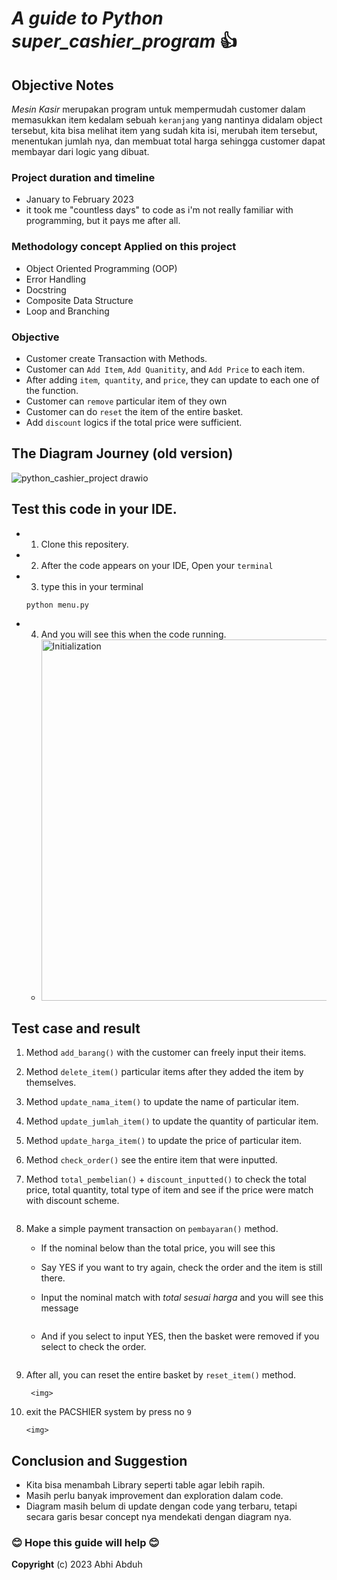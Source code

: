 # *A guide to Python super_cashier_program* :+1:

## Objective Notes 

*Mesin Kasir* merupakan program untuk mempermudah customer dalam memasukkan item kedalam sebuah `keranjang` yang nantinya didalam object tersebut, kita bisa melihat item yang sudah kita isi, merubah item tersebut, menentukan jumlah nya, dan membuat total harga sehingga customer dapat membayar dari logic yang dibuat. 

### Project duration and timeline
- January to February 2023
- it took me "countless days" to code as i'm not really familiar with programming, but it pays me after all. 

### Methodology concept Applied on this project
- Object Oriented Programming (OOP)
- Error Handling
- Docstring
- Composite Data Structure
- Loop and Branching

### Objective 
- Customer create Transaction with Methods.
- Customer can `Add Item`, `Add Quanitity`, and `Add Price` to each item.
- After adding `item`,` quantity`, and `price`, they can update to each one of the function.
- Customer can `remove` particular item of they own
- Customer can do `reset` the item of the entire basket.
- Add `discount` logics if the total price were sufficient.

## The Diagram Journey (old version)
 ![python_cashier_project drawio](https://user-images.githubusercontent.com/94776243/216772174-a51f957a-b141-40c8-90cf-cb9fb4f3b751.png)


## Test this code in your IDE.
- 1. Clone this repositery.
    
- 2. After the code appears on your IDE, Open your `terminal`

- 3. type this in your terminal
    ```
    python menu.py
    ```
- 4. And you will see this when the code running. 
    - <img width="578" alt="Initialization" src="https://user-images.githubusercontent.com/94776243/216772219-f1229b5b-d59f-4b1c-aea1-2cb3f198f207.png">


## Test case and result

1. Method `add_barang()` with the customer can freely input their items.
        <img>

2. Method `delete_item()` particular items after they added the item by themselves. 
        <img>

3. Method `update_nama_item()` to update the name of particular item.
        <img>

4. Method `update_jumlah_item()` to update the quantity of particular item.
        <img>

5. Method `update_harga_item()` to update the price of particular item.
        <img>

6. Method `check_order()` see the entire item that were inputted.
        <img>

7. Method `total_pembelian()` + `discount_inputted()` to check the total price, total quantity, total type of item and see if the price were match with discount scheme.

    <img>

8. Make a simple payment transaction on `pembayaran()` method. 

    - If the nominal below than the total price, you will see this 
        <img>

    - Say YES if you want to try again, check the order and the item is still there. 
        <img>

    - Input the nominal match with *total sesuai harga* and you will see this message

        <img>

    - And if you select to input YES, then the basket were removed if you select to check the order.

        <img>

9. After all, you can reset the entire basket by `reset_item()` method.

        <img>

10. exit the PACSHIER system by press no `9`

        <img>
      

## Conclusion and Suggestion
- Kita bisa menambah Library seperti table agar lebih rapih.
- Masih perlu banyak improvement dan exploration dalam code.
- Diagram masih belum di update dengan code yang terbaru, tetapi secara garis besar concept nya mendekati dengan diagram nya.

### :blush: Hope this guide will help :blush:

**Copyright** (c) 2023 Abhi Abduh